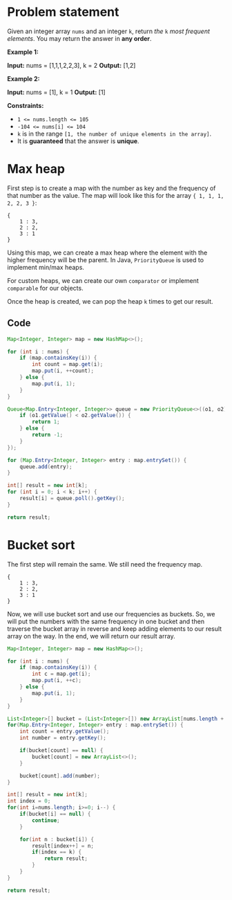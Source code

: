 # Problem statement

Given an integer array `nums` and an integer `k`, return _the_ `k` _most frequent elements_. You may return the answer in **any order**.

**Example 1:**

**Input:** nums = [1,1,1,2,2,3], k = 2
**Output:** [1,2]

**Example 2:**

**Input:** nums = [1], k = 1
**Output:** [1]

**Constraints:**

- `1 <= nums.length <= 105`
- `-104 <= nums[i] <= 104`
- `k` is in the range `[1, the number of unique elements in the array]`.
- It is **guaranteed** that the answer is **unique**.


# Max heap

First step is to create a map with the number as key and the frequency of that number as the value. The map will look like this for the array `{ 1, 1, 1, 2, 2, 3 }`:

```
{
	1 : 3,
	2 : 2,
	3 : 1
}
```

Using this map, we can create a max heap where the element with the higher frequency will be the parent. In Java, `PriorityQueue` is used to implement min/max heaps.

For custom heaps, we can create our own `comparator` or implement `comparable` for our objects.

Once the heap is created, we can pop the heap `k` times to get our result.
## Code

```java hl:12-18
Map<Integer, Integer> map = new HashMap<>();

for (int i : nums) {
	if (map.containsKey(i)) {
		int count = map.get(i);
		map.put(i, ++count);
	} else {
		map.put(i, 1);
	}
}

Queue<Map.Entry<Integer, Integer>> queue = new PriorityQueue<>((o1, o2) -> {
	if (o1.getValue() < o2.getValue()) {
		return 1;
	} else {
		return -1;
	}
});

for (Map.Entry<Integer, Integer> entry : map.entrySet()) {
	queue.add(entry);
}

int[] result = new int[k];
for (int i = 0; i < k; i++) {
	result[i] = queue.poll().getKey();
}

return result;
```

# Bucket sort

The first step will remain the same. We still need the frequency map.

```
{
	1 : 3,
	2 : 2,
	3 : 1
}
```

Now, we will use bucket sort and use our frequencies as buckets. So, we will put the numbers with the same frequency in one bucket and then traverse the bucket array in reverse and keep adding elements to our result array on the way. In the end, we will return our result array.

```java hl:13-22,26-36
Map<Integer, Integer> map = new HashMap<>();

for (int i : nums) {
	if (map.containsKey(i)) {
		int c = map.get(i);
		map.put(i, ++c);
	} else {
		map.put(i, 1);
	}
}

List<Integer>[] bucket = (List<Integer>[]) new ArrayList[nums.length + 1];
for(Map.Entry<Integer, Integer> entry : map.entrySet()) {
	int count = entry.getValue();
	int number = entry.getKey();

	if(bucket[count] == null) {
		bucket[count] = new ArrayList<>();
	}

	bucket[count].add(number);
}

int[] result = new int[k];
int index = 0;
for(int i=nums.length; i>=0; i--) {
	if(bucket[i] == null) {
		continue;
	}

	for(int n : bucket[i]) {
		result[index++] = n;
		if(index == k) {
			return result;
		}
	}
}

return result;
```